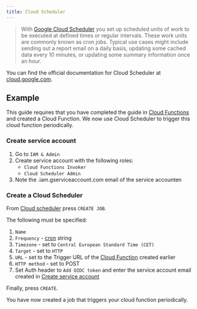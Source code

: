 ```yaml
---
title: Cloud Scheduler
---
```


> With [Google Cloud Scheduler](https://cloud.google.com/scheduler) you set up scheduled units of work to be executed at defined times or regular intervals. These work units are commonly known as cron jobs. Typical use cases might include sending out a report email on a daily basis, updating some cached data every 10 minutes, or updating some summary information once an hour.

You can find the official documentation for Cloud Scheduler at [cloud.google.com](https://cloud.google.com/scheduler/docs).


## Example
This guide requires that you have completed the guide in [Cloud Functions](cloud-functions#eksempel) and created a Cloud Function. 
We now use Cloud Scheduler to trigger this cloud function periodically.

### Create service account
1. Go to `IAM & Admin`
2. Create service account with the following roles:
    - `Cloud Functions Invoker`
    - `Cloud Scheduler Admin`
3. Note the .iam.gserviceaccount.com email of the service accounten

### Create a Cloud Scheduler
From [Cloud scheduler](https://console.cloud.google.com/cloudscheduler) press `CREATE JOB`.

The following must be specified:
1. `Name`
2. `Frequency` - [cron](https://en.wikipedia.org/wiki/Cron) string
3. `Timezone` - set to `Central European Standard Time (CET)`
4. `Target` - set to `HTTP`
5. `URL` - set to the Trigger URL of the [Cloud Function](cloud-functions#eksempel) created earlier
6. `HTTP method` - set to POST
7. Set Auth header to `Add OIDC token` and enter the service account email created in [Create service account](#create-service-account)

Finally, press `CREATE`.

You have now created a job that triggers your cloud function periodically.
